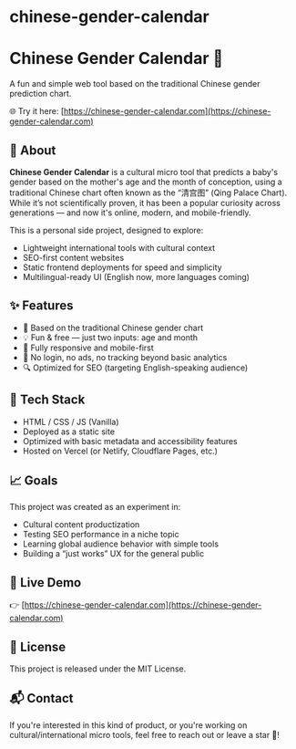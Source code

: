 # chinese-gender-calendar
# Chinese Gender Calendar 👶

A fun and simple web tool based on the traditional Chinese gender prediction chart.

🌐 Try it here: [https://chinese-gender-calendar.com](https://chinese-gender-calendar.com)

## 📖 About

**Chinese Gender Calendar** is a cultural micro tool that predicts a baby's gender based on the mother's age and the month of conception, using a traditional Chinese chart often known as the “清宫图” (Qing Palace Chart). While it’s not scientifically proven, it has been a popular curiosity across generations — and now it's online, modern, and mobile-friendly.

This is a personal side project, designed to explore:

- Lightweight international tools with cultural context  
- SEO-first content websites  
- Static frontend deployments for speed and simplicity  
- Multilingual-ready UI (English now, more languages coming)

## ✨ Features

- 🎯 Based on the traditional Chinese gender chart  
- 💡 Fun & free — just two inputs: age and month  
- 📱 Fully responsive and mobile-first  
- 🚫 No login, no ads, no tracking beyond basic analytics  
- 🔍 Optimized for SEO (targeting English-speaking audience)

## 🧱 Tech Stack

- HTML / CSS / JS (Vanilla)  
- Deployed as a static site  
- Optimized with basic metadata and accessibility features  
- Hosted on Vercel (or Netlify, Cloudflare Pages, etc.)

## 📈 Goals

This project was created as an experiment in:

- Cultural content productization  
- Testing SEO performance in a niche topic  
- Learning global audience behavior with simple tools  
- Building a “just works” UX for the general public

## 🔗 Live Demo

👉 [https://chinese-gender-calendar.com](https://chinese-gender-calendar.com)

## 🙌 License

This project is released under the MIT License.

## 📬 Contact

If you're interested in this kind of product, or you're working on cultural/international micro tools, feel free to reach out or leave a star 🌟!

